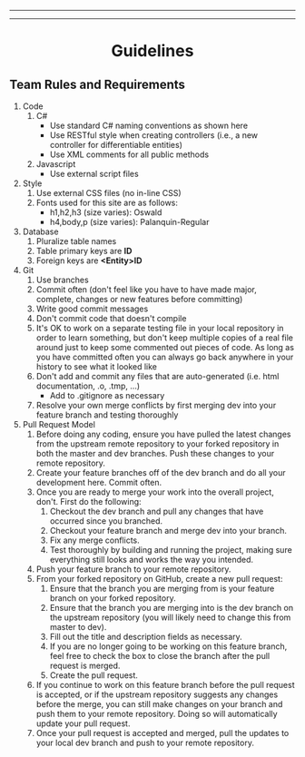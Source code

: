 <hr/>
<hr/>
<h1 align="center">Guidelines</h1> 

## Team Rules and Requirements

1. Code
   1. C# 
      - Use standard C# naming conventions as shown here
      - Use RESTful style when creating controllers (i.e., a new controller for differentiable entities)
      - Use XML comments for all public methods
   2. Javascript
      - Use external script files
2. Style
   1. Use external CSS files (no in-line CSS)
   2. Fonts used for this site are as follows:
      - h1,h2,h3 (size varies): Oswald
      - h4,body,p (size varies): Palanquin-Regular
3. Database
   1. Pluralize table names
   2. Table primary keys are **ID**
   3. Foreign keys are **\<Entity>ID**
4. Git
   1. Use branches
   2. Commit often (don't feel like you have to have made major, complete, changes or new features before committing)
   3. Write good commit messages
   4. Don't commit code that doesn't compile
   5. It's OK to work on a separate testing file in your local repository in order to learn something, but don't keep multiple copies of a real file around just to keep some commented out pieces of code. As long as you have committed often you can always go back anywhere in your history to see what it looked like
   6. Don't add and commit any files that are auto-generated (i.e. html documentation, .o, .tmp, ...)
      - Add to .gitignore as necessary
   7. Resolve your own merge conflicts by first merging dev into your feature branch and testing thoroughly
5. Pull Request Model
   1. Before doing any coding, ensure you have pulled the latest changes from the upstream remote repository to your forked repository in both the master and dev branches. Push these changes to your remote repository.
   2. Create your feature branches off of the dev branch and do all your development here. Commit often.
   3. Once you are ready to merge your work into the overall project, don't. First do the following:
      1. Checkout the dev branch and pull any changes that have occurred since you branched.
      2. Checkout your feature branch and merge dev into your branch.
      3. Fix any merge conflicts.
      4. Test thoroughly by building and running the project, making sure everything still looks and works the way you intended.
   4. Push your feature branch to your remote repository.
   5. From your forked repository on GitHub, create a new pull request:
      1.  Ensure that the branch you are merging from is your feature branch on your forked repository.
      2.  Ensure that the branch you are merging into is the dev branch on the upstream repository (you will likely need to change this from master to dev).
      3.  Fill out the title and description fields as necessary.
      4.  If you are no longer going to be working on this feature branch, feel free to check the box to close the branch after the pull request is merged.
      5.  Create the pull request.
   6.  If you continue to work on this feature branch before the pull request is accepted, or if the upstream repository suggests any changes before the merge, you can still make changes on your branch and push them to your remote repository. Doing so will automatically update your pull request.
   7.  Once your pull request is accepted and merged, pull the updates to your local dev branch and push to your remote repository.
